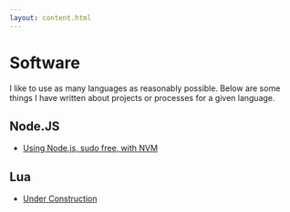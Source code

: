 ```yaml
---
layout: content.html
---
```


# Software
I like to use as many languages as reasonably possible. Below are some things I have written about projects or processes for a given language.

## Node.JS

- [Using Node.js, sudo free, with NVM][01]

## Lua

- [Under Construction]()

[01]: using-node-sudo-free-with-nvm.html